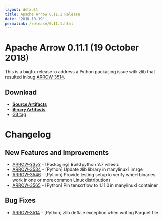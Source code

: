 ```yaml
---
layout: default
title: Apache Arrow 0.11.1 Release
date: "2018-10-19"
permalink: /release/0.11.1.html
---
```

<!--
{% comment %}
Licensed to the Apache Software Foundation (ASF) under one or more
contributor license agreements.  See the NOTICE file distributed with
this work for additional information regarding copyright ownership.
The ASF licenses this file to you under the Apache License, Version 2.0
(the "License"); you may not use this file except in compliance with
the License.  You may obtain a copy of the License at

http://www.apache.org/licenses/LICENSE-2.0

Unless required by applicable law or agreed to in writing, software
distributed under the License is distributed on an "AS IS" BASIS,
WITHOUT WARRANTIES OR CONDITIONS OF ANY KIND, either express or implied.
See the License for the specific language governing permissions and
limitations under the License.
{% endcomment %}
-->

# Apache Arrow 0.11.1 (19 October 2018)

This is a bugfix release to address a Python packaging issue with zlib that
resulted in bug [ARROW-3514][4].

## Download

* [**Source Artifacts**][1]
* [**Binary Artifacts**][2]
* [Git tag][3]

# Changelog

## New Features and Improvements

* [ARROW-3353](https://issues.apache.org/jira/browse/ARROW-3353) - [Packaging] Build python 3.7 wheels
* [ARROW-3534](https://issues.apache.org/jira/browse/ARROW-3534) - [Python] Update zlib library in manylinux1 image
* [ARROW-3546](https://issues.apache.org/jira/browse/ARROW-3546) - [Python] Provide testing setup to verify wheel binaries work in one or more common Linux distributions
* [ARROW-3565](https://issues.apache.org/jira/browse/ARROW-3565) - [Python] Pin tensorflow to 1.11.0 in manylinux1 container

## Bug Fixes

* [ARROW-3514](https://issues.apache.org/jira/browse/ARROW-3514) - [Python] zlib deflate exception when writing Parquet file

[1]: https://www.apache.org/dyn/closer.cgi/arrow/arrow-0.11.1/
[2]: https://www.apache.org/dyn/closer.cgi/arrow/arrow-0.11.1/binaries
[3]: https://github.com/apache/arrow/releases/tag/apache-arrow-0.11.1
[4]: https://issues.apache.org/jira/browse/ARROW-3514